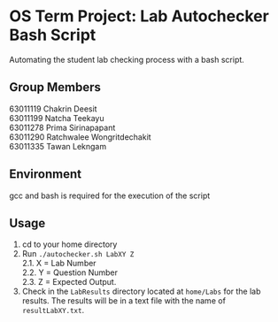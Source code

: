 # OS Term Project: Lab Autochecker Bash Script
Automating the student lab checking process with a bash script.

## Group Members
63011119 Chakrin Deesit\
63011199 Natcha Teekayu\
63011278 Prima Sirinapapant\
63011290 Ratchwalee Wongritdechakit\
63011335 Tawan Lekngam

## Environment
gcc and bash is required for the execution of the script

## Usage
1. cd to your home directory
2. Run `./autochecker.sh LabXY Z`\
2.1. X = Lab Number\
2.2. Y = Question Number\
2.3. Z = Expected Output.
3. Check in the `LabResults` directory located at `home/Labs` for the lab results. The results will be in a text file with the name of `resultLabXY.txt`.
